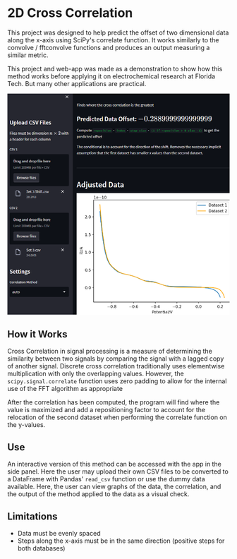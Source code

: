 # 2D Cross Correlation

This project was designed to help predict the offset of two dimensional data along the x-axis using SciPy's correlate function. It works similarly to the convolve / fftconvolve functions and produces an output measuring a similar metric.

This project and web-app was made as a demonstration to show how this method works before applying it on electrochemical research at Florida Tech. But many other applications are practical.

![web-app example](Screenshot_2023-06-25_172634.png)

## How it Works

Cross Correlation in signal processing is a measure of determining the similarity between two signals by comparing the signal with a lagged copy of another signal. Discrete cross correlation traditionally uses elementwise multiplication with only the overlapping values. However, the `scipy.signal.correlate` function uses zero padding to allow for the internal use of the FFT algorithm as appropriate

After the correlation has been computed, the program will find where the value is maximized and add a repositioning factor to account for the relocation of the second dataset when performing the correlate function on the y-values.

## Use

An interactive version of this method can be accessed with the app in the side panel. Here the user may upload their own CSV files to be converted to a DataFrame with Pandas' `read_csv` function or use the dummy data available. Here, the user can view graphs of the data, the correlation, and the output of the method applied to the data as a visual check.

## Limitations

- Data must be evenly spaced
- Steps along the x-axis must be in the same direction (positive steps for both databases)
